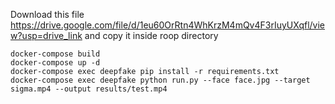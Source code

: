 Download this file https://drive.google.com/file/d/1eu60OrRtn4WhKrzM4mQv4F3rIuyUXqfl/view?usp=drive_link and copy it inside roop directory
```
docker-compose build
docker-compose up -d
docker-compose exec deepfake pip install -r requirements.txt
docker-compose exec deepfake python run.py --face face.jpg --target sigma.mp4 --output results/test.mp4
```